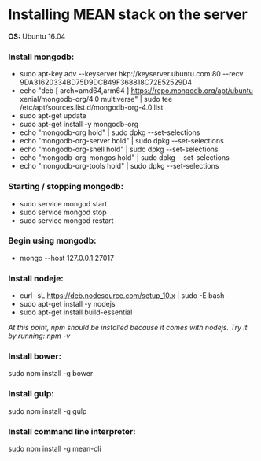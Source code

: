 # Installing MEAN stack on the server

**OS:** Ubuntu 16.04
### Install mongodb: 
* sudo apt-key adv --keyserver hkp://keyserver.ubuntu.com:80 --recv 9DA31620334BD75D9DCB49F368818C72E52529D4
* echo "deb [ arch=amd64,arm64 ] https://repo.mongodb.org/apt/ubuntu xenial/mongodb-org/4.0 multiverse" | sudo tee /etc/apt/sources.list.d/mongodb-org-4.0.list
* sudo apt-get update
* sudo apt-get install -y mongodb-org
* echo "mongodb-org hold" | sudo dpkg --set-selections
* echo "mongodb-org-server hold" | sudo dpkg --set-selections
* echo "mongodb-org-shell hold" | sudo dpkg --set-selections
* echo "mongodb-org-mongos hold" | sudo dpkg --set-selections
* echo "mongodb-org-tools hold" | sudo dpkg --set-selections

### Starting / stopping mongodb:  
* sudo service mongod start
* sudo service mongod stop
* sudo service mongod restart

### Begin using mongodb: 
* mongo --host 127.0.0.1:27017

### Install nodeje: 
* curl -sL https://deb.nodesource.com/setup_10.x | sudo -E bash -
* sudo apt-get install -y nodejs
* sudo apt-get install build-essential

*At this point, npm should be installed because it comes with nodejs. Try it by running: npm -v*

### Install bower: 
sudo npm install -g bower

### Install gulp: 
sudo npm install -g gulp

### Install command line interpreter: 
sudo npm install -g mean-cli
